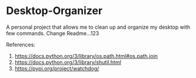 # Desktop-Organizer
A personal project that allows me to clean up and organize my desktop with few commands.
 Change Readme...123

References:
1. https://docs.python.org/3/library/os.path.html#os.path.join
2. https://docs.python.org/3/library/shutil.html
3. https://pypi.org/project/watchdog/
